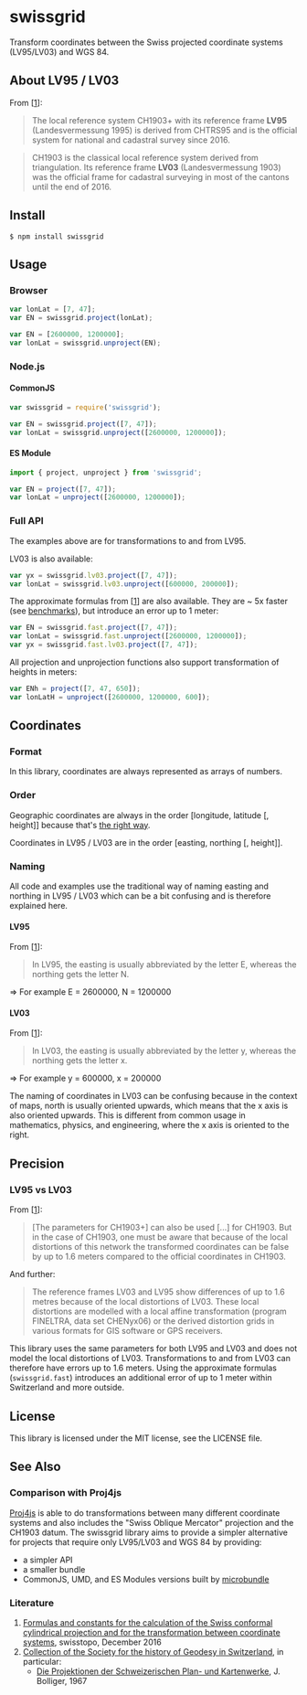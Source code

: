# swissgrid

Transform coordinates between the Swiss projected coordinate systems (LV95/LV03) and WGS 84.

## About LV95 / LV03

From \[[1](#literature)\]:

> The local reference system CH1903+ with its reference frame **LV95** (Landesvermessung 1995) is
> derived from CHTRS95 and is the official system for national and cadastral survey since 2016.

> CH1903 is the classical local reference system derived from triangulation. Its reference frame **LV03**
> (Landesvermessung 1903) was the official frame for cadastral surveying in most of the cantons until
> the end of 2016.

## Install

```
$ npm install swissgrid
```

## Usage

### Browser

```javascript
var lonLat = [7, 47];
var EN = swissgrid.project(lonLat);
```

```javascript
var EN = [2600000, 1200000];
var lonLat = swissgrid.unproject(EN);
```

### Node.js

#### CommonJS

```javascript
var swissgrid = require('swissgrid');

var EN = swissgrid.project([7, 47]);
var lonLat = swissgrid.unproject([2600000, 1200000]);
```

#### ES Module

```javascript
import { project, unproject } from 'swissgrid';

var EN = project([7, 47]);
var lonLat = unproject([2600000, 1200000]);
```

### Full API

The examples above are for transformations to and from LV95.

LV03 is also available:

```javascript
var yx = swissgrid.lv03.project([7, 47]);
var lonLat = swissgrid.lv03.unproject([600000, 200000]);
```

The approximate formulas from \[[1](#literature)\] are also available. They are ~ 5x faster (see [benchmarks](BENCHMARKS.md)), but
introduce an error up to 1 meter:

```javascript
var EN = swissgrid.fast.project([7, 47]);
var lonLat = swissgrid.fast.unproject([2600000, 1200000]);
var yx = swissgrid.fast.lv03.project([7, 47]);
```

All projection and unprojection functions also support transformation of heights in meters:

```javascript
var ENh = project([7, 47, 650]);
var lonLatH = unproject([2600000, 1200000, 600]);
```

## Coordinates

### Format

In this library, coordinates are always represented as arrays of numbers.

### Order

Geographic coordinates are always in the order \[longitude, latitude \[, height\]\] because that's
[the right way](http://www.macwright.org/2016/07/15/longitude-latitude-is-the-right-way.html).

Coordinates in LV95 / LV03 are in the order \[easting, northing \[, height\]\].

### Naming

All code and examples use the traditional way of naming easting and northing in LV95 / LV03
which can be a bit confusing and is therefore explained here.

#### LV95

From \[[1](#literature)\]:

> In LV95, the easting is usually abbreviated
> by the letter E, whereas the northing gets the letter N.

=> For example E = 2600000, N = 1200000

#### LV03

From \[[1](#literature)\]:

> In LV03, the easting is usually abbreviated by the letter y, whereas the
> northing gets the letter x.

=> For example y = 600000, x = 200000

The naming of coordinates in LV03 can be confusing because in the context of maps, north is usually
oriented upwards, which means that the x axis is also oriented upwards. This is different from common
usage in mathematics, physics, and engineering, where the x axis is oriented to the right.

## Precision

### LV95 vs LV03

From \[[1](#literature)\]:

> \[The parameters for CH1903+\] can also be used \[...\] for CH1903.
> But in the case of CH1903, one must be aware that because of the local
> distortions of this network the transformed coordinates can be false by up to 1.6 meters compared to
> the official coordinates in CH1903.

And further:

> The reference frames LV03 and LV95 show differences of up to 1.6 metres because of the local distortions
> of LV03. These local distortions are modelled with a local affine transformation (program
> FINELTRA, data set CHENyx06) or the derived distortion grids in various formats for GIS software or
> GPS receivers.

This library uses the same parameters for both LV95 and LV03 and does not model the local distortions of LV03.
Transformations to and from LV03 can therefore have errors up to 1.6 meters. Using the approximate formulas
(`swissgrid.fast`) introduces an additional error of up to 1 meter within Switzerland and more outside.

## License

This library is licensed under the MIT license, see the LICENSE file.

## See Also

### Comparison with Proj4js

[Proj4js](https://github.com/proj4js/proj4js) is able to do transformations between many different
coordinate systems and also includes the "Swiss Oblique Mercator" projection and the CH1903 datum.
The swissgrid library aims to provide a simpler alternative for projects that require only LV95/LV03
and WGS 84 by providing:
- a simpler API
- a smaller bundle
- CommonJS, UMD, and ES Modules versions built by [microbundle](https://github.com/developit/microbundle)

### Literature

1. [Formulas and constants for the calculation of the Swiss conformal cylindrical projection and for the transformation between coordinate systems](https://www.swisstopo.admin.ch/content/swisstopo-internet/en/online/calculation-services/_jcr_content/contentPar/tabs/items/documents_publicatio/tabPar/downloadlist/downloadItems/20_1467104436749.download/refsys_e.pdf), swisstopo, December 2016
2. [Collection of the Society for the history of Geodesy in Switzerland](https://emuseum.gggs.ch/literatur-lv/liste.htm#Landesvermessung%201903%20(LV03)), in particular:
   - [Die Projektionen der Schweizerischen Plan- und Kartenwerke](https://emuseum.gggs.ch/literatur-lv/liste-Dateien/1967_Bolliger_a.pdf), J. Bolliger, 1967
